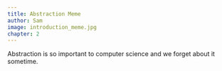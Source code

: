 ```yaml
---
title: Abstraction Meme  
author: Sam
image: introduction_meme.jpg
chapter: 2
---
```

Abstraction is so important to computer science and we forget about it sometime.